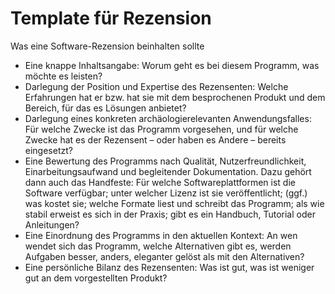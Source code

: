 # Template für Rezension

Was eine Software-Rezension beinhalten sollte
- Eine knappe Inhaltsangabe: Worum geht es bei diesem Programm, was möchte es leisten?
- Darlegung der Position und Expertise des Rezensenten: Welche
Erfahrungen hat er bzw. hat sie mit dem besprochenen Produkt
und dem Bereich, für das es Lösungen anbietet?
- Darlegung eines konkreten archäologierelevanten Anwendungsfalles: Für welche Zwecke ist das Programm vorgesehen, und
für welche Zwecke hat es der Rezensent – oder haben es Andere – bereits eingesetzt?
- Eine Bewertung des Programms nach Qualität, Nutzerfreundlichkeit, Einarbeitungsaufwand und begleitender Dokumentation. Dazu gehört dann auch das Handfeste: Für welche Softwareplattformen ist die Software verfügbar; unter welcher Lizenz ist sie veröffentlicht; (ggf.) was kostet sie; welche Formate liest und schreibt
das Programm; als wie stabil erweist es sich in der Praxis; gibt es ein Handbuch,
Tutorial oder Anleitungen?
- Eine Einordnung des Programms in den aktuellen Kontext: An wen wendet sich
das Programm, welche Alternativen gibt es, werden Aufgaben besser, anders, eleganter gelöst als mit den Alternativen?
- Eine persönliche Bilanz des Rezensenten: Was ist gut, was ist weniger gut an dem
vorgestellten Produkt?
